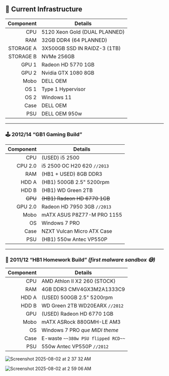 ## 🔧 Current Infrastructure

| Component | Details                                   |
|----------:|-------------------------------------------|
| CPU       | 5120 Xeon Gold (DUAL PLANNED)             |
| RAM       | 32GB DDR4 (64 PLANNED)                    |
| STORAGE A | 3X500GB SSD IN RAIDZ-3 (1TB)              |
| STORAGE B | NVMe 256GB                                |
| GPU 1     | Radeon HD 5770 1GB                        |
| GPU 2     | Nvidia GTX 1080 8GB                       |
| Mobo      | DELL OEM                                  |
| OS 1      | Type 1 Hypervisor                         |
| OS 2      | Windows 11                                |
| Case      | DELL OEM                                  |
| PSU       | DELL OEM 950w                             |

---

### 🕹️ 2012/14 “GB1 Gaming Build”

| Component | Details                                   |
|----------:|-------------------------------------------|
| CPU       | (USED) i5 2500                            |
| CPU 2.0   | i5 2500 OC H20 620 `//2013`               |
| RAM       | (HB1 + USED) 8GB DDR3                     |
| HDD A     | (HB1) 500GB 2.5" 5200rpm                  |
| HDD B     | (HB1) WD Green 2TB                        |
| ~~GPU~~   | ~~(HB1) Radeon HD 6770 1GB~~              |
| GPU 2.0   | Radeon HD 7950 3GB `//2013`               |
| Mobo      | mATX ASUS P8Z77-M PRO 1155                |
| OS        | Windows 7 PRO                             |
| Case      | NZXT Vulcan Micro ATX Case                |
| PSU       | (HB1) 550w Antec VP550P                   |

---

### 🧪 2011/12 “HB1 Homework Build” *(first malware sandbox 😅)*

| Component | Details                                     |
|----------:|---------------------------------------------|
| CPU       | AMD Athlon II X2 260 (STOCK)                |
| RAM       | 4GB DDR3 CMV4GX3M2A1333C9                   |
| HDD A     | (USED) 500GB 2.5" 5200rpm                   |
| HDD B     | WD Green 2TB WD20EARX `//2012`              |
| GPU       | (USED) Radeon HD 6770 1GB                   |
| Mobo      | mATX ASRock 880GMH-LE AM3                   |
| OS        | Windows 7 PRO *que MIDI theme*              |
| Case      | E-waste `~~380w PSU flipped RCD~~`          |
| PSU       | 550w Antec VP550P `//2012`                  |

![Screenshot 2025-08-02 at 2 37 32 AM](https://github.com/user-attachments/assets/013ede3d-d133-4e64-bc91-ccaaf8d5a913)

![Screenshot 2025-08-02 at 2 59 06 AM](https://github.com/user-attachments/assets/c57979a1-cd7e-4a13-9219-6167c8b51c52)
